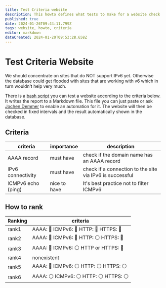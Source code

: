```yaml
---
title: Test Criteria website
description: This howto defines what tests to make for a website check
published: true
date: 2024-01-26T09:44:11.799Z
tags: website, howto, criteria
editor: markdown
dateCreated: 2024-01-20T09:53:28.658Z
---
```


# Test Criteria Website

We should concentrate on sites that do NOT support IPv6 yet. Otherwise the database could get flooded with sites that are working with v6 which in turn wouldn't help very much.

There is a [bash script](https://github.com/imp1sh/gosix.net/blob/main/scripts/v6test.sh) you can test a website according to the criteria below. It writes the report to a Markdown file. This file you can just paste or ask [Jochen Demmer](/users/JochenDemmer) to enable an automation for it. The website will then be checked in fixed intervals and the result automatically shown in the database.

## Criteria
| criteria | importance | description |
| - | - | - |
| AAAA record | must have | check if the domain name has an AAAA record |
| IPv6 connectivity | must have | check if a connection to the site via IPv6 is successful |
| ICMPv6 echo (ping) | nice to have | It's best practice not to filter ICMPv6 |

## How to rank
| Ranking | criteria |
| - | - |
| rank1 | AAAA: :radio_button: ICMPv6: :radio_button: HTTP: :radio_button: HTTPS: :radio_button: |
| rank2 | AAAA: :radio_button: ICMPv6: :radio_button: HTTP: :white_circle: HTTPS: :radio_button: |
| rank3 | AAAA: :radio_button: ICMPv6: :white_circle: HTTP or HTTPS: :radio_button: |
| rank4 | nonexistent |
| rank5 | AAAA: :radio_button: ICMPv6: :white_circle: HTTP: :white_circle: HTTPS: :white_circle: |
| rank6 | AAAA: :white_circle: ICMPv6: :white_circle: HTTP: :white_circle: HTTPS: :white_circle: |